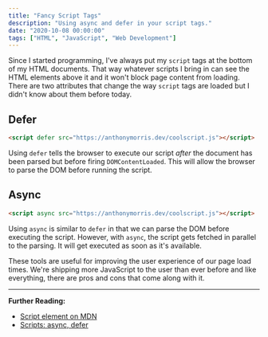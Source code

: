 ```yaml
---
title: "Fancy Script Tags"
description: "Using async and defer in your script tags."
date: "2020-10-08 00:00:00"
tags: ["HTML", "JavaScript", "Web Development"]
---
```


Since I started programming, I've always put my `script` tags at the bottom of my HTML documents. That way whatever scripts I bring in can see the HTML elements above it and it won't block page content from loading. There are two attributes that change the way `script` tags are loaded but I didn't know about them before today.

## Defer

```html
<script defer src="https://anthonymorris.dev/coolscript.js"></script>
```

Using `defer` tells the browser to execute our script _after_ the document has been parsed but before firing `DOMContentLoaded`. This will allow the browser to parse the DOM before running the script.

## Async

```html
<script async src="https://anthonymorris.dev/coolscript.js"></script>
```

Using `async` is similar to `defer` in that we can parse the DOM before executing the script. However, with `async`, the script gets fetched in parallel to the parsing. It will get executed as soon as it's available.

These tools are useful for improving the user experience of our page load times. We're shipping more JavaScript to the user than ever before and like everything, there are pros and cons that come along with it.

---

**Further Reading:**

- [Script element on MDN](https://developer.mozilla.org/en-US/docs/Web/HTML/Element/script)
- [Scripts: async, defer](https://javascript.info/script-async-defer)
